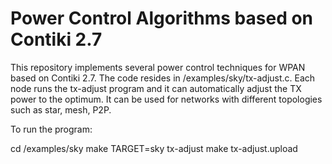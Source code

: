 Power Control Algorithms based on Contiki 2.7
============================


This repository implements several power control techniques for WPAN based on Contiki 2.7. The code resides in /examples/sky/tx-adjust.c. Each node runs the tx-adjust program and it can automatically adjust the TX power to the optimum. It can be used for networks with different topologies such as star, mesh, P2P.

To run the program:

cd /examples/sky
make TARGET=sky tx-adjust
make tx-adjust.upload

